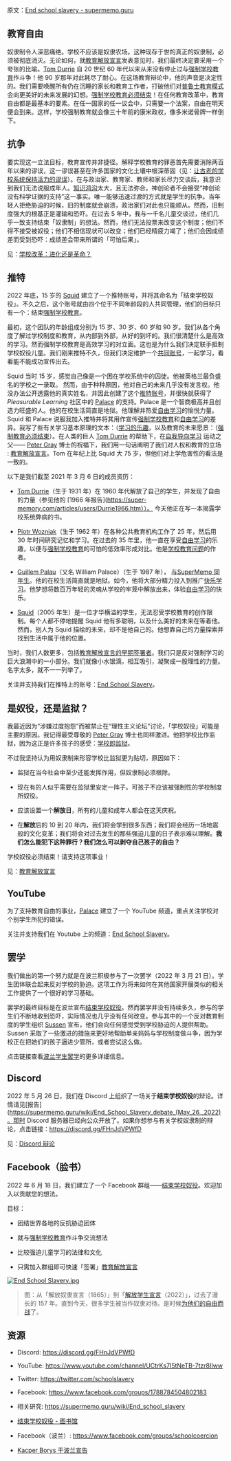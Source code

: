 原文：[End school slavery - supermemo.guru](https://supermemo.guru/wiki/End_school_slavery)

## 教育自由

奴隶制令人深恶痛绝。学校不应该是奴隶农场。这种现存于世的真正的奴隶制，必须被彻底消灭。无论如何，就[教育解放宣言](https://supermemo.guru/wiki/Declaration_of_Educational_Emancipation)发表意见时，我们最终决定要采用一个夸张的比喻。[Tom Durrie](https://supermemo.guru/wiki/Tom_Durrie) 自 20 世纪 60 年代以来从来没有停止过与[强制学校教育](https://supermemo.guru/wiki/Compulsory_schooling)作斗争！他 90 岁那年对此耗尽了耐心。在这场教育辩论中，他的声音是决定性的。我们需要唤醒所有仍在沉睡的家长和教育工作者，打破他们对[普鲁士教育模式](https://supermemo.guru/wiki/Prussian_Model_of_Education)会向更美好的未来发展的幻想。[强制学校教育必须结束](https://supermemo.guru/wiki/Compulsory_schooling_must_end)！在任何教育改革中，教育自由都是最基本的要素。在任一国家的任一议会中，只需要一个法案，自由在明天便会到来。这样，学校强制教育就会像三十年前的康米政权，像多米诺骨牌一样倒下。

## 抗争

要实现这一立法目标，教育宣传并非捷径。解释学校教育的罪恶首先需要消除两百年以来的谬误，这一谬误甚至在许多国家的文化土壤中根深蒂固（见：[让古老的学校系统保持活力的谬误](https://supermemo.guru/wiki/Mythology_that_keeps_the_archaic_school_system_alive)）。在与政治家、教育家、教师和家长尽力交谈后，我意识到我们无法说服成年人。[知识鸿沟](https://supermemo.guru/wiki/Semantic_distance)太大，且无法弥合。神创论者不会接受“神创论没有科学证据的支持”这一事实。唯一能够迅速过渡的方式就是学生的抗争。当年轻人拒绝胁迫的时候，旧的制度就会崩溃，政治家们对此也只能顺从。然而，旧制度强大的根基正是灌输和恐吓。在过去 5 年中，我与一千名儿童交谈过，他们几乎一致支持结束「奴隶制」的想法。然而，他们无法投票来改变这个制度；他们不得不接受被奴役；他们不相信现状可以改变；他们已经精疲力竭了；他们会因成绩差而受到恐吓：成绩差会带来所谓的「可怕后果」。

见：[学校改革：进化还是革命？](https://supermemo.guru/wiki/School_Reform:_Evolution_or_Revolution%3F)

## 推特

2022 年底，15 岁的 [Squid](https://supermemo.guru/wiki/Squid) 建立了一个推特账号，并将其命名为「结束学校奴役」。不久之后，这个账号就由四个位于不同年龄段的人共同管理，他们的目标只有一个：结束[强制学校教育](https://supermemo.guru/wiki/Compulsory_schooling)。

最初，这个团队的年龄组成分别为 15 岁、30 岁、60 岁和 90 岁。我们从各个角度了解过学校制度和教育，从内部到外部，从好的到坏的。我们很清楚什么是高效的学习。然而强制学校教育是高效学习的对立面。这也是为什么我们决定联手抵制学校奴役儿童。我们刚来推特不久，但我们决定维护一个[共同账号](https://twitter.com/schoolslavery)，一起学习，看看能不能成功宣传出去。

Squid 当时 15 岁，感觉自己像是一个困在学校系统中的囚徒。他被英格兰最负盛名的学校之一录取。 然而，由于种种原因，他对自己的未来几乎没有发言权。他没办法公开透露他的真实姓名，并因此创建了这个[推特账号](https://twitter.com/schoolslavery)，并很快就获得了 *Pleasurable Learning* 社区中的 [Palace](https://supermemo.guru/wiki/Guillem_Palau) 的支持。Palace 是一个智商极高并且创造力旺盛的人。他的在校生活简直是地狱。他理解并热爱[自由学习](https://supermemo.guru/wiki/Free_learning)的愉悦力量。Squid 和 Palace 说服我加入推特并将其用作宣传[强制学校教育](https://supermemo.guru/wiki/Compulsory_schooling)和[自由学习](https://supermemo.guru/wiki/Free_learning)的差异。我写了些有关学习基本原理的文本：（[学习的乐趣](https://supermemo.guru/wiki/Pleasure_of_learning)，以及教育的未来愿景：（[强制教育必须结束](https://supermemo.guru/wiki/Compulsory_schooling_must_end)）。在人类的巨人 [Tom Durrie](https://supermemo.guru/wiki/Tom_Durrie) 的帮助下，在[自我导向学习](https://supermemo.guru/wiki/Self-directed_learning) 运动之父—— [Peter Gray](https://supermemo.guru/wiki/Peter_Gray) 博士的祝福下，我们用一句话阐明了我们对人权和教育的立场 : [教育解放宣言](https://supermemo.guru/wiki/Declaration_of_Educational_Emancipation)。Tom 在年纪上比 Squid 大 75 岁，但他们对上学危害性的看法是一致的。

以下是我们截至 2021 年 3 月 6 日的成员资历：

- [Tom Durrie](https://supermemo.guru/wiki/Tom_Durrie)（生于 1931 年）在 1960 年代解放了自己的学生，并发现了自由的力量（参见他的 [1966 年报告](https://super-memory.com/articles/users/Durrie1966.htm））。 今天他正在写一本揭露学校系统弊病的书。

- [Piotr Wozniak](https://supermemo.guru/wiki/Piotr_Wozniak)（生于 1962 年）在各种公共教育机构工作了 25 年，然后用 30 年时间研究记忆和学习。在过去的 35 年里，他一直在享受[自由学习](https://supermemo.guru/wiki/Free_learning)的乐趣，以便与[强制学校教育](https://supermemo.guru/wiki/Compulsory_schooling)的可怕的低效率形成对比。他是[学校教育问题](https://supermemo.guru/wiki/Problem_of_schooling)的作者。

- [Guillem Palau](https://supermemo.guru/wiki/Guillem_Palau)（又名 William Palace）（生于 1987 年）， [与SuperMemo 同年生](https://supermemo.guru/wiki/Birth_of_SuperMemo )。他的在校生活简直就是地狱。如今，他将大部分精力投入到推广[快乐学习](https://www.supermemo.wiki/en/blogs/guillem)。他梦想将数百万年轻的灵魂从学校的牢笼中解放出来，体验[自由学习](https://supermemo.guru/wiki/Free_learning)的快乐。

- [Squid](https://supermemo.guru/wiki/Squid)（2005 年生）是一位才华横溢的学生，无法忍受学校教育的创作限制。每个人都不停地提醒 Squid 他有多聪明，以及什么美好的未来在等着他。然而，别人为 Squid 描绘的未来，却不是他自己的。他想靠自己的力量探索并找到生活中属于他的位置。

当时，我们人数更多，包括[教育解放宣言的早期签署者](https://supermemo.guru/wiki/Declaration_of_Educational_Emancipation:_Signatories)。我们只是反对强制学习的巨大浪潮中的一小部分。我们就像小水银滴，相互吸引，凝聚成一股理性的力量。名字太多，就不一一列举了。

关注并支持我们在推特上的账号：[End School Slavery](https://twitter.com/schoolslavery)。

## 是奴役，还是监狱？

我最近因为“涉嫌过度抱怨”而被禁止在“理性主义论坛”讨论，「学校奴役」可能是主要的原因。我记得最受尊敬的 [Peter Gray](https://supermemo.guru/wiki/Peter_Gray) 博士也同样激进。他把学校比作监狱，因为这正是许多孩子的感受：[学校即监狱](https://supermemo.guru/wiki/School_is_prison)。

不过我坚持认为用奴隶制来形容学校比监狱更为贴切，原因如下：

- 监狱在当今社会中至少还能发挥作用，但奴隶制必须根除。

- 现在有的人似乎需要在监狱里安定一阵子。可孩子不应该被强制性的学校制度所奴役。

- 应该设置一个**解放日**，所有的儿童和成年人都会在这天庆祝。

- 在**解放**后的 10 到 20 年内，我们将会学到很多东西；我们将会经历一场地震般的文化变革；我们将会对过去发生的那些强迫儿童的日子表示难以理解。**我们怎么能犯下这种罪行？我们怎么可以剥夺自己孩子的自由？**

学校奴役必须结束！请支持这项事业！

见：[教育解放宣言](https://supermemo.guru/wiki/Declaration_of_Educational_Emancipation)

## YouTube

为了支持教育自由的事业，[Palace](https://supermemo.guru/wiki/Palace) 建立了一个 YouTube 频道，重点关注学校对个别学生所犯的错误。

关注并支持我们在 Youtube 上的频道：[End School Slavery](https://www.youtube.com/channel/UCtrKs7I5tNeTB-7tzr8IIww)。

## 罢学

我们做出的第一个努力就是在波兰积极参与了一次罢学（2022 年 3 月 21 日）。学生团体联合起来反对学校的胁迫。这项工作为将来如何在其他国家开展类似的相关工作提供了一个很好的学习基础。

罢学的最终目标是在波兰宣布[结束学校奴役](https://youtu.be/_UHOoILQ-Fo)。然而罢学并没有持续多久，参与的学生们不断地收到恐吓，实际情况也几乎没有任何改变。参与其中的一个反对教育制度的学生组织 [Sussen](https://www.facebook.com/sussenpolska/) 宣布，他们会向任何感觉受到学校胁迫的人提供帮助。Sussen 采取了一些激进的措施来更好地帮助单亲妈妈与学校制度做斗争，因为学校正在把她们的孩子逼进少管所，或者尝试这么做。

点击链接查看[波兰学生罢学](https://supermemo.guru/wiki/Student_strike_in_Poland_(assessment))的更多详细信息。

## Discord

2022 年 5 月 26 日，我们在 Discord 上组织了一场关于**结束学校奴役**的辩论。详情请见[报告](https://supermemo.guru/wiki/End_School_Slavery_debate_(May_26,_2022)。那时 Discord 服务器已经向公众开放了。如果你想参与有关学校奴隶制的辩论，点击链接：https://discord.gg/FHnJdVPWfD

见：[Discord 辩论](https://supermemo.guru/wiki/Discord_debates)

## Facebook（脸书）

2022 年 6 月 18 日，我们建立了一个 Facebook 群组——[结束学校奴役](https://www.facebook.com/groups/1788784504802183)。欢迎加入以贡献您的想法。

目标：

- 团结世界各地的反抗胁迫团体

- 就与[强制学校教育](https://supermemo.guru/wiki/Compulsory_schooling)作斗争交流想法

- 比较强迫儿童学习的法律和文化

- 只需加入群组即可快速「签署」[教育解放宣言](https://supermemo.guru/wiki/Declaration_of_Educational_Emancipation:_Signatories)

[![End School Slavery.jpg](https://supermemo.guru/images/thumb/9/97/End_School_Slavery.jpg/600px-End_School_Slavery.jpg)](https://supermemo.guru/wiki/File:End_School_Slavery.jpg)

> 图：从「解放奴隶宣言（1865）」到「[解放学生宣言](https://youtu.be/lTwXbznOqU8)（2022）」，过去了漫长的 157 年。直到今天，很多学生被当作奴隶对待。是时候[为他们的自由而战](https://www.facebook.com/groups/endschoolslave)了。

## 资源

- Discord: https://discord.gg/FHnJdVPWfD

- YouTube: https://www.youtube.com/channel/UCtrKs7I5tNeTB-7tzr8IIww

- Twitter: https://twitter.com/schoolslavery

- Facebook: https://www.facebook.com/groups/1788784504802183

- 相关研究: https://supermemo.guru/wiki/End_school_slavery

- [结束学校奴役 - 图书馆](https://supermemo.guru/wiki/End_School_Slavery_-_Library)

- Facebook（波兰）: https://www.facebook.com/groups/schoolcoercion

- [Kacper Borys 于波兰宣告](https://www.tiktok.com/@sussenpolska/video/7159497968893037829?is_from_webapp=1&sender_device=pc&web_id=6950421583204238853)